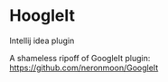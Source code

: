 HoogleIt
========

Intellij idea plugin

A shameless ripoff of GoogleIt plugin: https://github.com/neronmoon/GoogleIt

